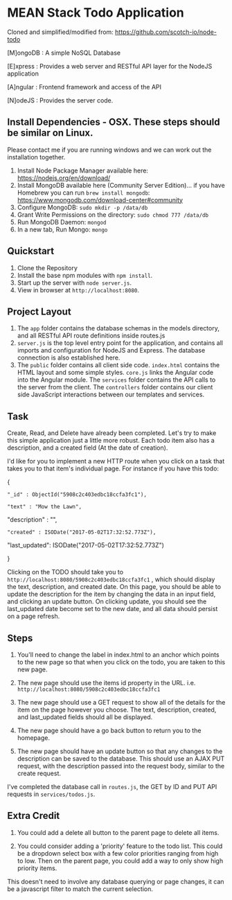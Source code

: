 # MEAN Stack Todo Application

Cloned and simplified/modified from: https://github.com/scotch-io/node-todo

[M]ongoDB : A simple NoSQL Database

[E]xpress : Provides a web server and RESTful API layer for the NodeJS application

[A]ngular : Frontend framework and access of the API

[N]odeJS  : Provides the server code.

## Install Dependencies - OSX.  These steps should be similar on Linux.

Please contact me if you are running windows and we can work out the installation together.

1. Install Node Package Manager available here: https://nodejs.org/en/download/
2. Install MongoDB available here (Community Server Edition)... if you have Homebrew you can run `brew install mongodb`: https://www.mongodb.com/download-center#community
3. Configure MongoDB: `sudo mkdir -p /data/db`
4. Grant Write Permissions on the directory: `sudo chmod 777 /data/db`
4. Run MongoDB Daemon: `mongod`
5. In a new tab, Run Mongo: `mongo`

## Quickstart
1. Clone the Repository
2. Install the base npm modules with `npm install`.
3. Start up the server with `node server.js`.
4. View in browser at `http://localhost:8080`.

## Project Layout

1. The `app` folder contains the database schemas in the models directory, and all RESTful API route definitions inside routes.js
2. `server.js` is the top level entry point for the application, and contains all imports and configuration for NodeJS and Express.  The database connection is also established here.
3. The `public` folder contains all client side code.  `index.html` contains the HTML layout and some simple styles.  `core.js` links the Angular code into the Angular module.  The `services` folder contains the API calls to the server from the client.  The `controllers` folder contains our client side JavaScript interactions between our templates and services.

## Task

Create, Read, and Delete have already been completed.  Let's try to make this simple application just a little more robust.  Each todo item also has a description, and a created field (At the date of creation).

I'd like for you to implement a new HTTP route when you click on a task that takes you to that item's individual page.  For instance if you have this todo:

{

	"_id" : ObjectId("5908c2c403edbc18ccfa3fc1"),

	"text" : "Mow the Lawn",

  "description" : "",

	"created" : ISODate("2017-05-02T17:32:52.773Z"),

  "last_updated": ISODate("2017-05-02T17:32:52.773Z")
  
}

Clicking on the TODO should take you to `http://localhost:8080/5908c2c403edbc18ccfa3fc1` , which should display the text, description, and created date.  On this page, you should be able to update the description for the item by changing the data in an input field, and clicking an update button.  On clicking update, you should see the last_updated date become set to the new date, and all data should persist on a page refresh.

## Steps

1. You'll need to change the label in index.html to an anchor which points to the new page so that when you click on the todo, you are taken to this new page.

2. The new page should use the items id property in the URL.  i.e. `http://localhost:8080/5908c2c403edbc18ccfa3fc1`

3. The new page should use a GET request to show all of the details for the item on the page however you choose.  The text, description, created, and last_updated fields should all be displayed.

4. The new page should have a go back button to return you to the homepage.

5. The new page should have an update button so that any changes to the description can be saved to the database.  This should use an AJAX PUT request, with the description passed into the request body, similar to the create request.

I've completed the database call in `routes.js`, the GET by ID and PUT API requests in `services/todos.js`.

## Extra Credit

1. You could add a delete all button to the parent page to delete all items.

2. You could consider adding a 'priority' feature to the todo list.  This could be a dropdown select box with a few color priorities ranging from high to low.  Then on the parent page, you could add a way to only show high priority items.  

This doesn't need to involve any database querying or page changes, it can be a javascript filter to match the current selection.




